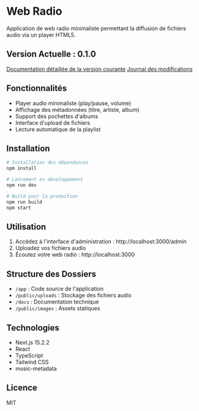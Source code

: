 # Web Radio

Application de web radio minimaliste permettant la diffusion de fichiers audio via un player HTML5.

## Version Actuelle : 0.1.0

[Documentation détaillée de la version courante](docs/VERSION_0.1.0.md)
[Journal des modifications](CHANGELOG.md)

## Fonctionnalités

- Player audio minimaliste (play/pause, volume)
- Affichage des métadonnées (titre, artiste, album)
- Support des pochettes d'albums
- Interface d'upload de fichiers
- Lecture automatique de la playlist

## Installation

```bash
# Installation des dépendances
npm install

# Lancement en développement
npm run dev

# Build pour la production
npm run build
npm start
```

## Utilisation

1. Accédez à l'interface d'administration : http://localhost:3000/admin
2. Uploadez vos fichiers audio
3. Écoutez votre web radio : http://localhost:3000

## Structure des Dossiers

- `/app` : Code source de l'application
- `/public/uploads` : Stockage des fichiers audio
- `/docs` : Documentation technique
- `/public/images` : Assets statiques

## Technologies

- Next.js 15.2.2
- React
- TypeScript
- Tailwind CSS
- music-metadata

## Licence

MIT

